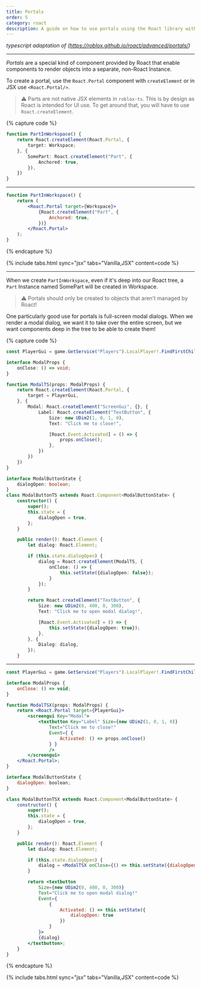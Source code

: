 ```yaml
---
title: Portals
order: 5
category: roact
description: A guide on how to use portals using the Roact library with roblox-ts.
---
```


_typescript adaptation of (https://roblox.github.io/roact/advanced/portals/)_

---

_Portals_ are a special kind of component provided by Roact that enable components to render objects into a separate, non-Roact Instance.

To create a portal, use the `Roact.Portal` component with `createElement` or in JSX use `<Roact.Portal/>`.

> ⚠️ Parts are not native JSX elements in `roblox-ts`. This is by design as Roact is intended for UI use. To get around that, you will have to use `Roact.createElement`.

{% capture code %}

```ts
function PartInWorkspace() {
	return Roact.createElement(Roact.Portal, {
		target: Workspace;
	}, {
		SomePart: Roact.createElement("Part", {
			Anchored: true,
		}),
	})
}
```

---

```jsx
function PartInWorkspace() {
	return (
		<Roact.Portal target={Workspace}>
			{Roact.createElement("Part", {
				Anchored: true,
			})}
		</Roact.Portal>
	);
}
```

{% endcapture %}

{% include tabs.html sync="jsx" tabs="Vanilla,JSX" content=code %}

---

When we create `PartInWorkspace`, even if it's deep into our Roact tree, a `Part` Instance named SomePart will be created in Workspace.

> ⚠️ Portals should only be created to objects that aren't managed by Roact!

One particularly good use for portals is full-screen modal dialogs. When we render a modal dialog, we want it to take over the entire screen, but we want components deep in the tree to be able to create them!

{% capture code %}

```ts
const PlayerGui = game.GetService("Players").LocalPlayer!.FindFirstChildOfClass("PlayerGui");

interface ModalProps {
	onClose: () => void;
}

function ModalTS(props: ModalProps) {
	return Roact.createElement(Roact.Portal, {
		target = PlayerGui,
	}, {
		Modal: Roact.createElement("ScreenGui", {}, {
			Label: Roact.createElement("TextButton", {
				Size: new UDim2(1, 0, 1, 0),
				Text: "Click me to close!",

				[Roact.Event.Activated] = () => {
					props.onClose();
				},
			})
		})
	})
}

interface ModalButtonState {
	dialogOpen: boolean;
}
class ModalButtonTS extends Roact.Component<ModalButtonState> {
	constructor() {
		super();
		this.state = {
			dialogOpen = true,
		};
	}

	public render(): Roact.Element {
		let dialog: Roact.Element;

		if (this.state.dialogOpen) {
			dialog = Roact.createElement(ModalTS, {
				onClose: () => {
					this.setState({dialogOpen: false});
				}
			});
		}

		return Roact.createElement("TextButton", {
			Size: new UDim2(0, 400, 0, 300),
			Text: "Click me to open modal dialog!",

			[Roact.Event.Activated] = () => {
				this.setState({dialogOpen: true});
			},
		}, {
			Dialog: dialog,
		});
	}
```

---

```jsx
const PlayerGui = game.GetService("Players").LocalPlayer!.FindFirstChildOfClass("PlayerGui");

interface ModalProps {
	onClose: () => void;
}

function ModalTSX(props: ModalProps) {
	return <Roact.Portal target={PlayerGui}>
		<screengui Key="Modal">
			<textbutton Key="Label" Size={new UDim2(1, 0, 1, 0)}
				Text="Click me to close!"
				Event={ {
					Activated: () => props.onClose()
				} }
				/>
		</screengui>
	</Roact.Portal>;
}

interface ModalButtonState {
	dialogOpen: boolean;
}

class ModalButtonTSX extends Roact.Component<ModalButtonState> {
	constructor() {
		super();
		this.state = {
			dialogOpen = true,
		};
	}

	public render(): Roact.Element {
		let dialog: Roact.Element;

		if (this.state.dialogOpen) {
			dialog = <ModalTSX onClose={() => this.setState({dialogOpen: false})}/>;
		}

		return <textbutton
			Size={new UDim2(0, 400, 0, 300)}
			Text="Click me to open modal dialog!"
			Event={
				{
					Activated: () => this.setState({
						dialogOpen: true
					})
				}
			}>
			{dialog}
		</textbutton>;
	}
}
```

{% endcapture %}

{% include tabs.html sync="jsx" tabs="Vanilla,JSX" content=code %}
